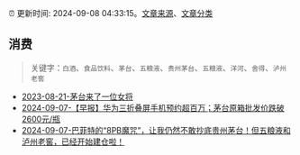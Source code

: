 :alarm_clock: 更新时间: 2024-09-08 04:33:15。[文章来源](/README.md)、[文章分类](/TAGS.md)

## 消费


> 关键字：`白酒`、`食品饮料`、`茅台`、`五粮液`、`贵州茅台`、`五粮液`、`洋河`、`舍得`、`泸州老窖`



- [2023-08-21-茅台来了一位女将](https://www.aicaijing.com.cn/article/18587) 
- [2024-09-07-【早报】华为三折叠屏手机预约超百万；茅台原箱批发价跌破2600元/瓶](https://www.cls.cn/detail/1792258) 
- [2024-09-07-巴菲特的“8PB魔咒”，让我仍然不敢抄底贵州茅台！但五粮液和泸州老窖，已经开始建仓啦！](https://xueqiu.com/9363345092/303912015) 
